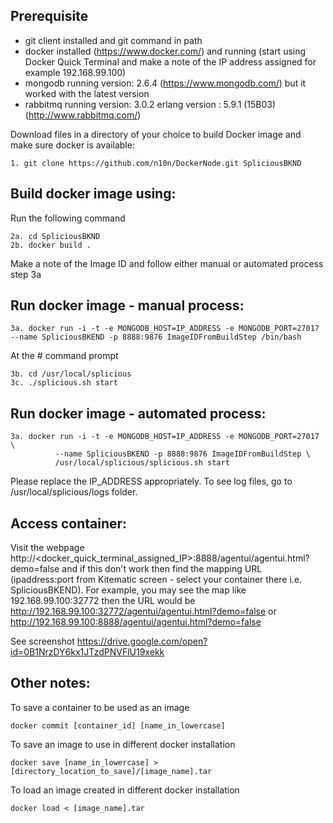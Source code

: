 ## Prerequisite
  - git client installed and git command in path
  - docker installed (https://www.docker.com/) and running (start using Docker Quick Terminal and make a note of the IP address assigned for example 192.168.99.100)
  - mongodb running version: 2.6.4 (https://www.mongodb.com/) but it worked with the latest version
  - rabbitmq running version: 3.0.2 erlang version : 5.9.1 (15B03) (http://www.rabbitmq.com/)

Download files in a directory of your choice to build Docker image and make sure docker is available: 

    1. git clone https://github.com/n10n/DockerNode.git SpliciousBKND

## Build docker image using: 
Run the following command 

    2a. cd SpliciousBKND
    2b. docker build .

  Make a note of the Image ID and follow either manual or automated process step 3a
 
## Run docker image - manual process: 

    3a. docker run -i -t -e MONGODB_HOST=IP_ADDRESS -e MONGODB_PORT=27017 --name SpliciousBKEND -p 8888:9876 ImageIDFromBuildStep /bin/bash
  
At the # command prompt
    
    3b. cd /usr/local/splicious
    3c. ./splicious.sh start
  
## Run docker image - automated process: 

    3a. docker run -i -t -e MONGODB_HOST=IP_ADDRESS -e MONGODB_PORT=27017 \
              --name SpliciousBKEND -p 8888:9876 ImageIDFromBuildStep \
              /usr/local/splicious/splicious.sh start
  
Please replace the IP_ADDRESS appropriately. To see log files, go to /usr/local/splicious/logs folder.

## Access container:

Visit the webpage http://<docker_quick_terminal_assigned_IP>:8888/agentui/agentui.html?demo=false and if this don't work then find the mapping URL (ipaddress:port from Kitematic screen - select your container there i.e. SpliciousBKEND). For example, you may see the map like 192.168.99.100:32772 then the URL would be http://192.168.99.100:32772/agentui/agentui.html?demo=false or http://192.168.99.100:8888/agentui/agentui.html?demo=false

See screenshot 
https://drive.google.com/open?id=0B1NrzDY6kx1JTzdPNVFlU19xekk

## Other notes:

To save a container to be used as an image

    docker commit [container_id] [name_in_lowercase]

To save an image to use in different docker installation

    docker save [name_in_lowercase] > [directory_location_to_save]/[image_name].tar

To load an image created in different docker installation 

    docker load < [image_name].tar
